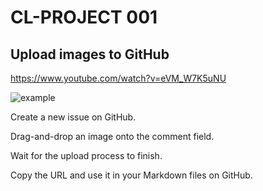 # CL-PROJECT 001

## Upload images to GitHub
https://www.youtube.com/watch?v=eVM_W7K5uNU

![example](https://user-images.githubusercontent.com/13679318/127547184-5a16c7ce-ed24-4d72-a8be-a2b300a6be37.PNG)

Create a new issue on GitHub.

Drag-and-drop an image onto the comment field.

Wait for the upload process to finish.

Copy the URL and use it in your Markdown files on GitHub.


